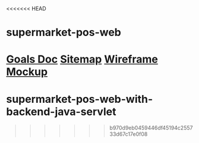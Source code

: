 <<<<<<< HEAD
# supermarket-pos-web
[Goals Doc](https://docs.google.com/document/d/1X9mrhQUKsiaHFK3cbfaxdC2-TZ662_G2xn5FsrShUEE/edit?usp=sharing)
[Sitemap](https://www.gloomaps.com/iclhZWtrMa)
[Wireframe](https://drive.google.com/file/d/1Lv-IwHv9FqB9lHPIn5RwxiXReuuJm40e/view?usp=sharing)
[Mockup](https://www.figma.com/design/nl7MpbfB4wgagFxMeBmqiv/Thenuri-Nethangi-Supermarket-POS-Mockup?m=auto&t=yustLNF3anc31uhG-1)
=======
# supermarket-pos-web-with-backend-java-servlet
>>>>>>> b970d9eb0459446df45194c255733d67c17e0f08

